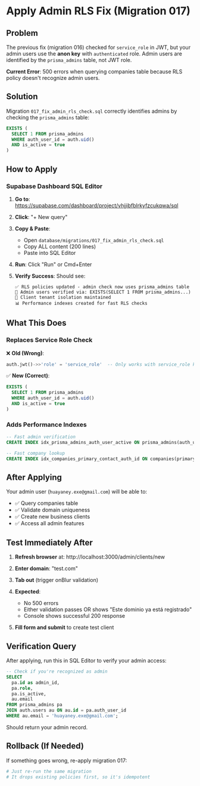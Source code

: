 # Apply Admin RLS Fix (Migration 017)

## Problem
The previous fix (migration 016) checked for `service_role` in JWT, but your admin users use the **anon key** with `authenticated` role. Admin users are identified by the `prisma_admins` table, not JWT role.

**Current Error**: 500 errors when querying companies table because RLS policy doesn't recognize admin users.

## Solution
Migration `017_fix_admin_rls_check.sql` correctly identifies admins by checking the `prisma_admins` table:

```sql
EXISTS (
  SELECT 1 FROM prisma_admins
  WHERE auth_user_id = auth.uid()
  AND is_active = true
)
```

## How to Apply

### Supabase Dashboard SQL Editor

1. **Go to**: https://supabase.com/dashboard/project/vhjjibfblrkyfzcukqwa/sql

2. **Click**: "+ New query"

3. **Copy & Paste**:
   - Open `database/migrations/017_fix_admin_rls_check.sql`
   - Copy ALL content (200 lines)
   - Paste into SQL Editor

4. **Run**: Click "Run" or Cmd+Enter

5. **Verify Success**: Should see:
   ```
   ✅ RLS policies updated - admin check now uses prisma_admins table
   🔐 Admin users verified via: EXISTS(SELECT 1 FROM prisma_admins...)
   👥 Client tenant isolation maintained
   📊 Performance indexes created for fast RLS checks
   ```

## What This Does

### Replaces Service Role Check
❌ **Old (Wrong)**:
```sql
auth.jwt()->>'role' = 'service_role'  -- Only works with service_role key
```

✅ **New (Correct)**:
```sql
EXISTS (
  SELECT 1 FROM prisma_admins
  WHERE auth_user_id = auth.uid()
  AND is_active = true
)
```

### Adds Performance Indexes
```sql
-- Fast admin verification
CREATE INDEX idx_prisma_admins_auth_user_active ON prisma_admins(auth_user_id, is_active);

-- Fast company lookup
CREATE INDEX idx_companies_primary_contact_auth_id ON companies(primary_contact_auth_id);
```

## After Applying

Your admin user (`huayaney.exe@gmail.com`) will be able to:
- ✅ Query companies table
- ✅ Validate domain uniqueness
- ✅ Create new business clients
- ✅ Access all admin features

## Test Immediately After

1. **Refresh browser** at: http://localhost:3000/admin/clients/new

2. **Enter domain**: "test.com"

3. **Tab out** (trigger onBlur validation)

4. **Expected**:
   - No 500 errors
   - Either validation passes OR shows "Este dominio ya está registrado"
   - Console shows successful 200 response

5. **Fill form and submit** to create test client

## Verification Query

After applying, run this in SQL Editor to verify your admin access:

```sql
-- Check if you're recognized as admin
SELECT
  pa.id as admin_id,
  pa.role,
  pa.is_active,
  au.email
FROM prisma_admins pa
JOIN auth.users au ON au.id = pa.auth_user_id
WHERE au.email = 'huayaney.exe@gmail.com';
```

Should return your admin record.

## Rollback (If Needed)

If something goes wrong, re-apply migration 017:
```bash
# Just re-run the same migration
# It drops existing policies first, so it's idempotent
```
